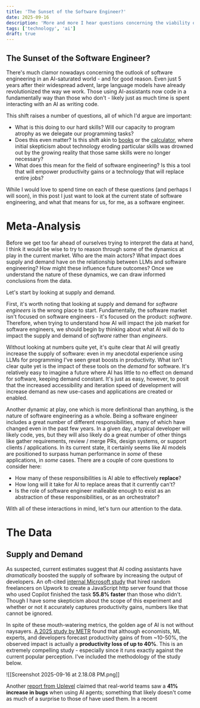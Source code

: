 ```yaml
---
title: 'The Sunset of the Software Engineer?'
date: 2025-09-16
description: 'More and more I hear questions concerning the viability of software engineering as a career in light of the rapid development of AI coding assistants. '
tags: ['technology', 'ai']
draft: true
---
```


## The Sunset of the Software Engineer?

There's much clamor nowadays concerning the outlook of software engineering in an AI-saturated world - and for good reason. Even just 5 years after their widespread advent, large language models have already revolutionized the way we work. Those using AI-assistants now code in a fundamentally way than those who don't - likely just as much time is spent interacting with an AI as writing code.

This shift raises a number of questions, all of which I'd argue are important:

- What is this doing to our hard skills? Will our capacity to program atrophy as we delegate our programming tasks?
- Does this even matter? Is this shift akin to [books](https://rleighturner.com/the-shallows/#:~:text=%E2%80%9CShould%20the%20Egyptians%20learn%20to%20write%E2%80%A6%20it%20will%20implant%20forgetfulness%20in%20their%20souls%3A%20they%20will%20cease%20to%20exercise%20memory%20because%20they%20rely%20on%20that%20which%20is%20written%E2%80%9D) or the [calculator](https://hackeducation.com/2015/03/12/calculators), where initial skepticism about technology eroding particular skills was drowned out by the growing reality that those same skills were no longer necessary?
- What does this mean for the field of software engineering? Is this a tool that will empower productivity gains or a technology that will replace entire jobs?

While I would love to spend time on each of these questions (and perhaps I will soon), in this post I just want to look at the current state of software engineering, and what that means for us, for me, as a software engineer.

# Meta-Analysis

Before we get too far ahead of ourselves trying to interpret the data at hand, I think it would be wise to try to reason through some of the dynamics at play in the current market. Who are the main actors? What impact does supply and demand have on the relationship between LLMs and software engineering? How might these influence future outcomes? Once we understand the nature of these dynamics, we can draw informed conclusions from the data.

Let's start by looking at supply and demand.

First, it's worth noting that looking at supply and demand for _software engineers_ is the wrong place to start. Fundamentally, the software market isn't focused on software engineers - it's focused on the product: _software_. Therefore, when trying to understand how AI will impact the job market for software engineers, we should begin by thinking about what AI will do to impact the supply and demand of _software_ rather than _engineers_.

Without looking at numbers quite yet, it's quite clear that AI will greatly increase the supply of software: even in my anecdotal experience using LLMs for programming I've seen great boosts in productivity. What isn't clear quite yet is the impact of these tools on the _demand_ for software. It's relatively easy to imagine a future where AI has little to no effect on demand for software, keeping demand constant. It's just as easy, however, to posit that the increased accessibility and iteration speed of development will increase demand as new use-cases and applications are created or enabled.

Another dynamic at play, one which is more definitional than anything, is the nature of software engineering as a whole. Being a software engineer includes a great number of different responsibilities, many of which have changed even in the past few years. In a given day, a typical developer will likely code, yes, but they will also likely do a great number of other things like gather requirements, review / merge PRs, design systems, or support clients / applications. In its current state, it certainly seems like AI models are positioned to surpass human performance in _some_ of these applications, in _some_ cases. There are a couple of core questions to consider here:

- How many of these responsibilities is AI able to effectively **replace**?
- How long will it take for AI to replace areas that it currently can't?
- Is the role of software engineer malleable enough to exist as an abstraction of these responsibilities, or as an orchestrator?

With all of these interactions in mind, let's turn our attention to the data.

# The Data

## Supply and Demand

As suspected, current estimates suggest that AI coding assistants have _dramatically_ boosted the supply of software by increasing the output of developers. An oft-cited [internal Microsoft study](https://arxiv.org/abs/2302.06590#:~:text=,transition%20into%20software%20development%20careers) that hired random freelancers on Upwork to create a JavaScript http server found that those who used Copilot finished the task **55.8% faster** than those who didn't. Though I have some skepticism about the scope of this experiment and whether or not it accurately captures productivity gains, numbers like that cannot be ignored.

In spite of these mouth-watering metrics, the golden age of AI is not without naysayers. [A 2025 study by METR](https://metr.org/blog/2025-07-10-early-2025-ai-experienced-os-dev-study/) found that although economists, ML experts, and developers forecast productivity gains of from ~10-50%, the observed impact is actually a **productivity loss of up to 40%**. This is an extremely compelling study - especially since it runs exactly against the current popular perception. I've included the methodology of the study below.

![[Screenshot 2025-09-16 at 2.18.08 PM.png]]

Another [report from Uplevel](https://resources.uplevelteam.com/gen-ai-for-coding) claimed that real-world teams saw a **41% increase in bugs** when using AI agents; something that likely doesn't come as much of a surprise to those of have used them. In a recent
